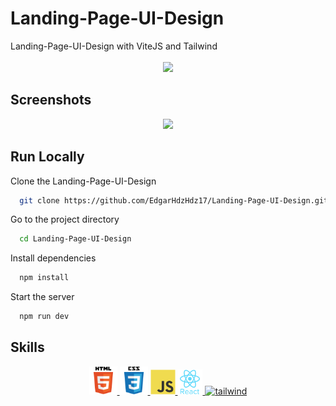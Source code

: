 # Landing-Page-UI-Design

<div align="justify">
  Landing-Page-UI-Design with ViteJS and Tailwind
</div>
</br>
<div align="center">
  <img src="https://github.com/EdgarHdzHdz17/Landing-Page-UI-Design/assets/47467891/cf4e5a71-d628-4543-a02a-53711185f7d8">
</div>

## Screenshots
<div align="center">
  <img src="https://github.com/EdgarHdzHdz17/Landing-Page-UI-Design/assets/47467891/86e198d7-5056-4b62-a198-740995a74dc2" width="80%">
</div>

## Run Locally

Clone the Landing-Page-UI-Design

```bash
  git clone https://github.com/EdgarHdzHdz17/Landing-Page-UI-Design.git
```

Go to the project directory

```bash
  cd Landing-Page-UI-Design
```

Install dependencies

```bash
  npm install
```

Start the server

```bash
  npm run dev
```

## Skills

<p align="center">  <a href="https://www.w3.org/html/" target="_blank" rel="noreferrer"> <img src="https://raw.githubusercontent.com/devicons/devicon/master/icons/html5/html5-original-wordmark.svg" alt="html5" width="45" height="45"/> </a> <a href="https://www.w3schools.com/css/" target="_blank" rel="noreferrer"> <img src="https://raw.githubusercontent.com/devicons/devicon/master/icons/css3/css3-original-wordmark.svg" alt="css3" width="45" height="45"/> </a>
<a href="https://developer.mozilla.org/en-US/docs/Web/JavaScript" target="_blank" rel="noreferrer"> <img src="https://raw.githubusercontent.com/devicons/devicon/master/icons/javascript/javascript-original.svg" alt="javascript" width="40" height="40"/> </a> 
<a href="https://reactjs.org/" target="_blank" rel="noreferrer"> <img src="https://raw.githubusercontent.com/devicons/devicon/master/icons/react/react-original-wordmark.svg" alt="react" width="40" height="40"/> </a> <a href="https://tailwindcss.com/" target="_blank" rel="noreferrer"> <img src="https://www.vectorlogo.zone/logos/tailwindcss/tailwindcss-icon.svg" alt="tailwind" width="40" height="40"/> </a>
